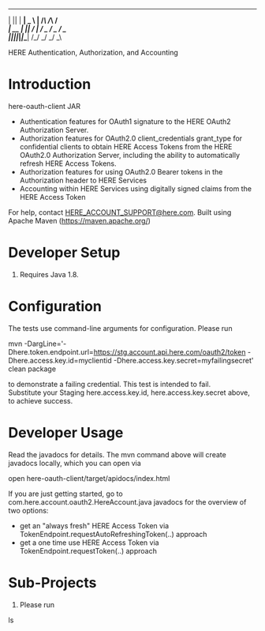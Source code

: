   _  _ ___ ___ ___     _    _    _
 | || | __| _ \ __|   /_\  /_\  /_\
 | __ | _||   / _|   / _ \/ _ \/ _ \
 |_||_|___|_|_\___| /_/ \_\/ \_\/ \_\

HERE Authentication, Authorization, and Accounting

Introduction
============
here-oauth-client JAR
- Authentication features for OAuth1 signature to the HERE OAuth2 Authorization Server.
- Authorization features for OAuth2.0 client_credentials grant_type for confidential clients to obtain 
  HERE Access Tokens from the HERE OAuth2.0 Authorization Server, including the ability to automatically 
  refresh HERE Access Tokens.
- Authorization features for using OAuth2.0 Bearer tokens in the Authorization header to HERE Services
- Accounting within HERE Services using digitally signed claims from the HERE Access Token

For help, contact HERE_ACCOUNT_SUPPORT@here.com.
Built using Apache Maven (https://maven.apache.org/)

Developer Setup
===============

1. Requires Java 1.8.

Configuration
=============

The tests use command-line arguments for configuration.  Please run

  mvn -DargLine='-Dhere.token.endpoint.url=https://stg.account.api.here.com/oauth2/token -Dhere.access.key.id=myclientid -Dhere.access.key.secret=myfailingsecret' clean package

to demonstrate a failing credential.  This test is intended to fail.  
Substitute your Staging here.access.key.id, here.access.key.secret above, to achieve success.

Developer Usage
===============

Read the javadocs for details.  The mvn command above will create javadocs locally, which you can open via 

  open here-oauth-client/target/apidocs/index.html

If you are just getting started, go to com.here.account.oauth2.HereAccount.java javadocs for the overview of two options:
- get an "always fresh" HERE Access Token via TokenEndpoint.requestAutoRefreshingToken(..) approach
- get a one time use HERE Access Token via TokenEndpoint.requestToken(..) approach

Sub-Projects
============

1. Please run

  ls

